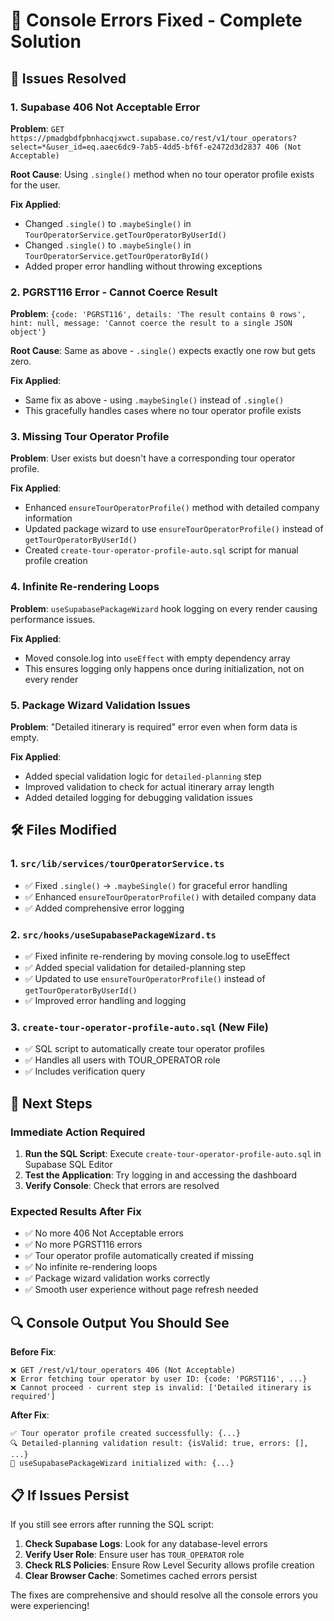 # 🚀 **Console Errors Fixed - Complete Solution**

## 🎯 **Issues Resolved**

### **1. Supabase 406 Not Acceptable Error**
**Problem**: `GET https://pmadgbdfpbnhacqjxwct.supabase.co/rest/v1/tour_operators?select=*&user_id=eq.aaec6dc9-7ab5-4dd5-bf6f-e2472d3d2837 406 (Not Acceptable)`

**Root Cause**: Using `.single()` method when no tour operator profile exists for the user.

**Fix Applied**:
- Changed `.single()` to `.maybeSingle()` in `TourOperatorService.getTourOperatorByUserId()`
- Changed `.single()` to `.maybeSingle()` in `TourOperatorService.getTourOperatorById()`
- Added proper error handling without throwing exceptions

### **2. PGRST116 Error - Cannot Coerce Result**
**Problem**: `{code: 'PGRST116', details: 'The result contains 0 rows', hint: null, message: 'Cannot coerce the result to a single JSON object'}`

**Root Cause**: Same as above - `.single()` expects exactly one row but gets zero.

**Fix Applied**:
- Same fix as above - using `.maybeSingle()` instead of `.single()`
- This gracefully handles cases where no tour operator profile exists

### **3. Missing Tour Operator Profile**
**Problem**: User exists but doesn't have a corresponding tour operator profile.

**Fix Applied**:
- Enhanced `ensureTourOperatorProfile()` method with detailed company information
- Updated package wizard to use `ensureTourOperatorProfile()` instead of `getTourOperatorByUserId()`
- Created `create-tour-operator-profile-auto.sql` script for manual profile creation

### **4. Infinite Re-rendering Loops**
**Problem**: `useSupabasePackageWizard` hook logging on every render causing performance issues.

**Fix Applied**:
- Moved console.log into `useEffect` with empty dependency array
- This ensures logging only happens once during initialization, not on every render

### **5. Package Wizard Validation Issues**
**Problem**: "Detailed itinerary is required" error even when form data is empty.

**Fix Applied**:
- Added special validation logic for `detailed-planning` step
- Improved validation to check for actual itinerary array length
- Added detailed logging for debugging validation issues

## 🛠️ **Files Modified**

### **1. `src/lib/services/tourOperatorService.ts`**
- ✅ Fixed `.single()` → `.maybeSingle()` for graceful error handling
- ✅ Enhanced `ensureTourOperatorProfile()` with detailed company data
- ✅ Added comprehensive error logging

### **2. `src/hooks/useSupabasePackageWizard.ts`**
- ✅ Fixed infinite re-rendering by moving console.log to useEffect
- ✅ Added special validation for detailed-planning step
- ✅ Updated to use `ensureTourOperatorProfile()` instead of `getTourOperatorByUserId()`
- ✅ Improved error handling and logging

### **3. `create-tour-operator-profile-auto.sql`** (New File)
- ✅ SQL script to automatically create tour operator profiles
- ✅ Handles all users with TOUR_OPERATOR role
- ✅ Includes verification query

## 🚀 **Next Steps**

### **Immediate Action Required**
1. **Run the SQL Script**: Execute `create-tour-operator-profile-auto.sql` in Supabase SQL Editor
2. **Test the Application**: Try logging in and accessing the dashboard
3. **Verify Console**: Check that errors are resolved

### **Expected Results After Fix**
- ✅ No more 406 Not Acceptable errors
- ✅ No more PGRST116 errors
- ✅ Tour operator profile automatically created if missing
- ✅ No infinite re-rendering loops
- ✅ Package wizard validation works correctly
- ✅ Smooth user experience without page refresh needed

## 🔍 **Console Output You Should See**

**Before Fix**:
```
❌ GET /rest/v1/tour_operators 406 (Not Acceptable)
❌ Error fetching tour operator by user ID: {code: 'PGRST116', ...}
❌ Cannot proceed - current step is invalid: ['Detailed itinerary is required']
```

**After Fix**:
```
✅ Tour operator profile created successfully: {...}
🔍 Detailed-planning validation result: {isValid: true, errors: [], ...}
🚀 useSupabasePackageWizard initialized with: {...}
```

## 📋 **If Issues Persist**

If you still see errors after running the SQL script:

1. **Check Supabase Logs**: Look for any database-level errors
2. **Verify User Role**: Ensure user has `TOUR_OPERATOR` role
3. **Check RLS Policies**: Ensure Row Level Security allows profile creation
4. **Clear Browser Cache**: Sometimes cached errors persist

The fixes are comprehensive and should resolve all the console errors you were experiencing!
